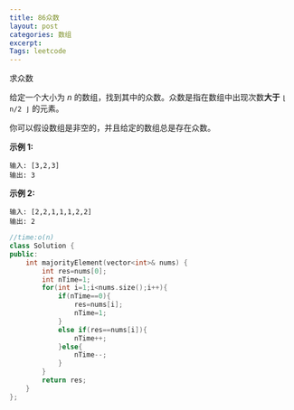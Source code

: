 ```yaml
---
title: 86众数
layout: post
categories: 数组
excerpt: 
Tags: leetcode
---
```


 求众数

给定一个大小为 *n* 的数组，找到其中的众数。众数是指在数组中出现次数**大于** `⌊ n/2 ⌋` 的元素。

你可以假设数组是非空的，并且给定的数组总是存在众数。

**示例 1:**

```
输入: [3,2,3]
输出: 3
```

**示例 2:**

```
输入: [2,2,1,1,1,2,2]
输出: 2
```

```c++
//time:o(n)
class Solution {
public:
    int majorityElement(vector<int>& nums) {
        int res=nums[0];
        int nTime=1;
        for(int i=1;i<nums.size();i++){
            if(nTime==0){
                res=nums[i];
                nTime=1;
            }
            else if(res==nums[i]){
                nTime++;
            }else{
                nTime--;
            }
        }
        return res;
    }
};
```

